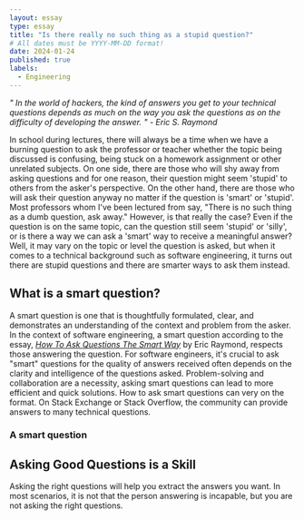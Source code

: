 ```yaml
---
layout: essay
type: essay
title: "Is there really no such thing as a stupid question?"
# All dates must be YYYY-MM-DD format!
date: 2024-01-24
published: true
labels:
  - Engineering
---
```


*" In the world of hackers, the kind of answers you get to your technical questions depends as much on the way you ask the questions as on the difficulty of developing the answer. " - Eric S. Raymond*

In school during lectures, there will always be a time when we have a burning question to ask the professor or teacher whether the topic being discussed is confusing, being stuck on a homework assignment or other unrelated subjects. On one side, there are those who will shy away from asking questions and for one reason, their question might seem 'stupid' to others from the asker's perspective. On the other hand, there are those who will ask their question anyway no matter if the question is 'smart' or 'stupid'. Most professors whom I've been lectured from say, "There is no such thing as a dumb question, ask away." However, is that really the case? Even if the question is on the same topic, can the question still seem 'stupid' or 'silly', or is there a way we can ask a 'smart' way to receive a meaningful answer? Well, it may vary on the topic or level the question is asked, but when it comes to a technical background such as software engineering, it turns out there are stupid questions and there are smarter ways to ask them instead.

## What is a smart question?

A smart question is one that is thoughtfully formulated, clear, and demonstrates an understanding of the context and problem from the asker. In the context of software engineering, a smart question according to the essay, <a href="http://www.catb.org/esr/faqs/smart-questions.html">*How To Ask Questions The Smart Way*</a> by Eric Raymond, respects those answering the question. For software engineers, it's crucial to ask "smart" questions for the quality of answers received often depends on the clarity and intelligence of the questions asked. Problem-solving and collaboration are a necessity, asking smart questions can lead to more efficient and quick solutions. How to ask smart questions can very on the format. On Stack Exchange or Stack Overflow, the community can provide answers to many technical questions.

### A smart question



## Asking Good Questions is a Skill

Asking the right questions will help you extract the answers you want. In most scenarios, it is not that the person answering is incapable, but you are not asking the right questions.
